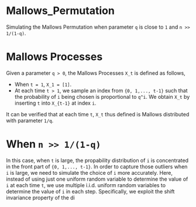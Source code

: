 # Mallows_Permutation
Simulating the Mallows Permutation when parameter `q` is close to `1` and `n >> 1/(1-q)`.
# Mallows Processes
Given a parameter `q > 0`, the Mallows Processes `X_t` is defined as follows,
+ When `t = 1`, `X_1 = [1]`.
+ At each time `t > 1`, we sample an index from `{0, 1,..., t-1}` such that the probability of `i` being chosen is proportional to `q^i`. We obtain `X_t` by inserting `t` into `X_{t-1}` at index `i`.

It can be verified that at each time `t`, `X_t` thus defined is Mallows distributed with parameter `1/q`.
# When `n >> 1/(1-q)`
In this case, when `t` is large, the propability distribution of `i` is concentrated in the front part of `{0, 1,..., t-1}`. In order to capture those outliers when `i` is large, we need to simulate the choice of `i` more accurately. Here, instead of using just one uniform random variable to determine the value of `i` at each time `t`, we use multiple i.i.d. uniform random variables to determine the value of `i` in each step. Specifically, we exploit the shift invariance property of the di
